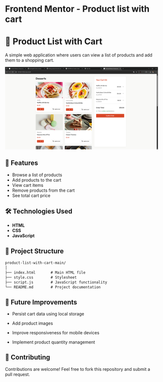 # Frontend Mentor - Product list with cart

# 🛒 Product List with Cart

A simple web application where users can view a list of products and add them to a shopping cart.

![Demo Screenshot](Screen.png) <!-- Optional: Add a screenshot if you have one -->

## 🚀 Features

- Browse a list of products
- Add products to the cart
- View cart items
- Remove products from the cart
- See total cart price

## 🛠️ Technologies Used

- **HTML**
- **CSS**
- **JavaScript**

## 📂 Project Structure
```
product-list-with-cart-main/
│
├── index.html       # Main HTML file
├── style.css        # Stylesheet
├── script.js        # JavaScript functionality
└── README.md        # Project documentation
```
## 🎯 Future Improvements
- Persist cart data using local storage

- Add product images

- Improve responsiveness for mobile devices

- Implement product quantity management

## 🤝 Contributing
Contributions are welcome! Feel free to fork this repository and submit a pull request.
